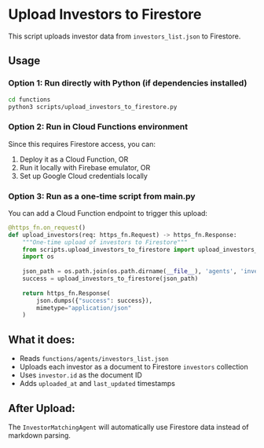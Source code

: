# Upload Investors to Firestore

This script uploads investor data from `investors_list.json` to Firestore.

## Usage

### Option 1: Run directly with Python (if dependencies installed)
```bash
cd functions
python3 scripts/upload_investors_to_firestore.py
```

### Option 2: Run in Cloud Functions environment
Since this requires Firestore access, you can:
1. Deploy it as a Cloud Function, OR
2. Run it locally with Firebase emulator, OR
3. Set up Google Cloud credentials locally

### Option 3: Run as a one-time script from main.py
You can add a Cloud Function endpoint to trigger this upload:

```python
@https_fn.on_request()
def upload_investors(req: https_fn.Request) -> https_fn.Response:
    """One-time upload of investors to Firestore"""
    from scripts.upload_investors_to_firestore import upload_investors_to_firestore
    import os
    
    json_path = os.path.join(os.path.dirname(__file__), 'agents', 'investors_list.json')
    success = upload_investors_to_firestore(json_path)
    
    return https_fn.Response(
        json.dumps({"success": success}),
        mimetype="application/json"
    )
```

## What it does:
- Reads `functions/agents/investors_list.json`
- Uploads each investor as a document to Firestore `investors` collection
- Uses `investor.id` as the document ID
- Adds `uploaded_at` and `last_updated` timestamps

## After Upload:
The `InvestorMatchingAgent` will automatically use Firestore data instead of markdown parsing.

